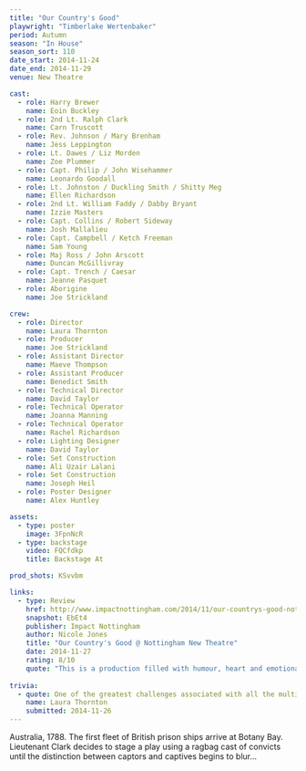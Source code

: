 ```yaml
---
title: "Our Country's Good"
playwright: "Timberlake Wertenbaker"
period: Autumn
season: "In House"
season_sort: 110
date_start: 2014-11-24
date_end: 2014-11-29
venue: New Theatre

cast:
  - role: Harry Brewer
    name: Eoin Buckley
  - role: 2nd Lt. Ralph Clark
    name: Carn Truscott
  - role: Rev. Johnson / Mary Brenham
    name: Jess Leppington
  - role: Lt. Dawes / Liz Morden
    name: Zoe Plummer
  - role: Capt. Philip / John Wisehammer
    name: Leonardo Goodall
  - role: Lt. Johnston / Duckling Smith / Shitty Meg
    name: Ellen Richardson
  - role: 2nd Lt. William Faddy / Dabby Bryant
    name: Izzie Masters
  - role: Capt. Collins / Robert Sideway
    name: Josh Mallalieu
  - role: Capt. Campbell / Ketch Freeman
    name: Sam Young
  - role: Maj Ross / John Arscott
    name: Duncan McGillivray
  - role: Capt. Trench / Caesar
    name: Jeanne Pasquet
  - role: Aborigine
    name: Joe Strickland

crew:
  - role: Director
    name: Laura Thornton
  - role: Producer
    name: Joe Strickland
  - role: Assistant Director
    name: Maeve Thompson
  - role: Assistant Producer
    name: Benedict Smith
  - role: Technical Director
    name: David Taylor
  - role: Technical Operator
    name: Joanna Manning
  - role: Technical Operator
    name: Rachel Richardson
  - role: Lighting Designer
    name: David Taylor
  - role: Set Construction
    name: Ali Uzair Lalani
  - role: Set Construction
    name: Joseph Heil
  - role: Poster Designer
    name: Alex Huntley

assets:
  - type: poster
    image: 3FpnNcR
  - type: backstage
    video: FQCfdkp
    title: Backstage At

prod_shots: KSvvbm

links:
  - type: Review
    href: http://www.impactnottingham.com/2014/11/our-countrys-good-nottingham-new-theatre/
    snapshot: EbEt4
    publisher: Impact Nottingham
    author: Nicole Jones
    title: "Our Country's Good @ Nottingham New Theatre"
    date: 2014-11-27
    rating: 8/10
    quote: "This is a production filled with humour, heart and emotional punch. It comes across as a play that has been crafted with loving care; director Laura Thornton has styled her Director’s Note as ‘A Love Letter to Our Country’s Good’ in the programme, and it’s easy to see that passion reflected in the performance."
    
trivia:
  - quote: One of the greatest challenges associated with all the multi-rolling was getting the cast to change clothes quick enough.
    name: Laura Thornton
    submitted: 2014-11-26
---
```


Australia, 1788. The first fleet of British prison ships arrive at Botany Bay. Lieutenant Clark decides to stage a play using a ragbag cast of convicts until the distinction between captors and captives begins to blur…
